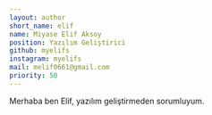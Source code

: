 ```yaml
---
layout: author
short_name: elif
name: Miyase Elif Aksoy
position: Yazılım Geliştirici
github: myelifs
instagram: myelifs
mail: melif0661@gmail.com
priority: 50
---
```


Merhaba ben Elif, yazılım geliştirmeden sorumluyum.